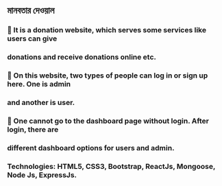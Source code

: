 ## মানবতার দেওয়াল 
###  It is a donation website, which serves some services like users can give 
### donations and receive donations online etc.
###  On this website, two types of people can log in or sign up here. One is admin 
### and another is user.
###  One cannot go to the dashboard page without login. After login, there are 
### different dashboard options for users and admin.
### Technologies: HTML5, CSS3, Bootstrap, ReactJs, Mongoose, Node Js, ExpressJs.
